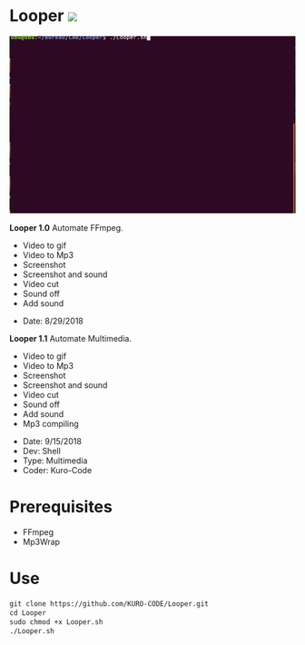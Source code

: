 # Looper ![](https://img.shields.io/badge/Looper-Shell-green.svg)

![Looper111.gif](https://github.com/KURO-CODE/Looper/blob/master/Looper111.gif)

**Looper 1.0**
Automate FFmpeg.
+ Video to gif
+ Video to Mp3
+ Screenshot
+ Screenshot and sound
+ Video cut
+ Sound off
+ Add sound

* Date: 8/29/2018

**Looper 1.1**
Automate Multimedia.
+ Video to gif
+ Video to Mp3
+ Screenshot
+ Screenshot and sound
+ Video cut
+ Sound off
+ Add sound
+ Mp3 compiling
 
* Date: 9/15/2018
* Dev: Shell
* Type: Multimedia
* Coder: Kuro-Code

# Prerequisites #

* FFmpeg
* Mp3Wrap

# Use # 
```
git clone https://github.com/KURO-CODE/Looper.git
cd Looper
sudo chmod +x Looper.sh
./Looper.sh
```
